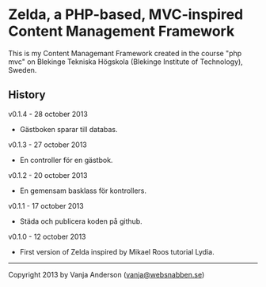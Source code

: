 Zelda, a PHP-based, MVC-inspired Content Management Framework
=============================================================

This is my Content Managemant Framework created in the course "php mvc" on Blekinge Tekniska Högskola (Blekinge Institute of Technology), Sweden.


History
-------

v0.1.4 - 28 october 2013

* Gästboken sparar till databas.

v0.1.3 - 27 october 2013

* En controller för en gästbok.

v0.1.2 - 20 october 2013

* En gemensam basklass för kontrollers.

v0.1.1 - 17 october 2013

* Städa och publicera koden på github.

v0.1.0 - 12 october 2013

* First version of Zelda inspired by Mikael Roos tutorial Lydia.

------------------------------------------------------
Copyright 2013 by Vanja Anderson (vanja@websnabben.se)